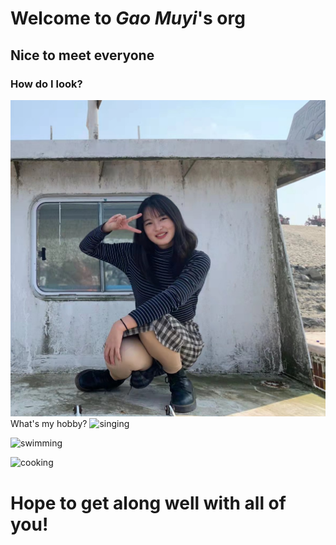 # Welcome to *Gao Muyi*'s org
## Nice to meet everyone
### How do I look?
![my photo](https://github.com/zgmuyi520/.github/blob/main/assets/%E8%BF%91%E6%9C%9F%E7%94%9F%E6%B4%BB%E7%85%A7_WPS%E5%9B%BE%E7%89%87.jpg)
What's my hobby?
![singing](https://img.51miz.com/Element/00/90/00/37/4121b2ea_E900037_0952705e.png)

![swimming](https://img.51miz.com/preview/element/00/01/08/05/E-1080557-E1E75C00.jpg)

![cooking](https://ts1.cn.mm.bing.net/th/id/R-C.afee39ca23d2c504b1936d7c06b57782?rik=VwUAdr9E9LS5qQ&riu=http%3a%2f%2fpic.ntimg.cn%2ffile%2f20200304%2f24483961_212334786000_2.jpg&ehk=7zCX4rQv%2ftjhtAt4v%2bkZ6o%2fnjBAepHKzcvbLVOurqaM%3d&risl=&pid=ImgRaw&r=0)
# Hope to get along well with all of you!